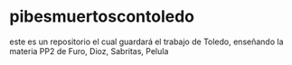 # pibesmuertoscontoledo
este es un repositorio el cual guardará el trabajo de Toledo, enseñando la materia PP2 de Furo, Dioz, Sabritas, Pelula
